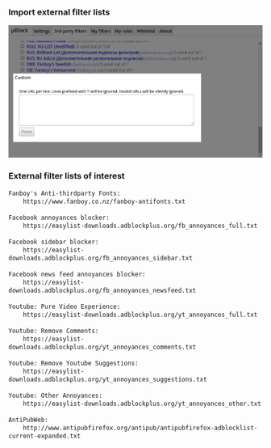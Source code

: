 ### Import external filter lists

![Custom filter lists](https://raw.githubusercontent.com/gorhill/uBlock/master/doc/img/3rd-party-filters-custom.png)

### External filter lists of interest

    Fanboy's Anti-thirdparty Fonts:
        https://www.fanboy.co.nz/fanboy-antifonts.txt
    
    Facebook annoyances blocker:
        https://easylist-downloads.adblockplus.org/fb_annoyances_full.txt

    Facebook sidebar blocker:
        https://easylist-downloads.adblockplus.org/fb_annoyances_sidebar.txt

    Facebook news feed annoyances blocker:
        https://easylist-downloads.adblockplus.org/fb_annoyances_newsfeed.txt

    Youtube: Pure Video Experience:
        https://easylist-downloads.adblockplus.org/yt_annoyances_full.txt

    Youtube: Remove Comments:
        https://easylist-downloads.adblockplus.org/yt_annoyances_comments.txt

    Youtube: Remove Youtube Suggestions:
        https://easylist-downloads.adblockplus.org/yt_annoyances_suggestions.txt

    Youtube: Other Annoyances:
        https://easylist-downloads.adblockplus.org/yt_annoyances_other.txt

    AntiPubWeb:
        http://www.antipubfirefox.org/antipub/antipubfirefox-adblocklist-current-expanded.txt
